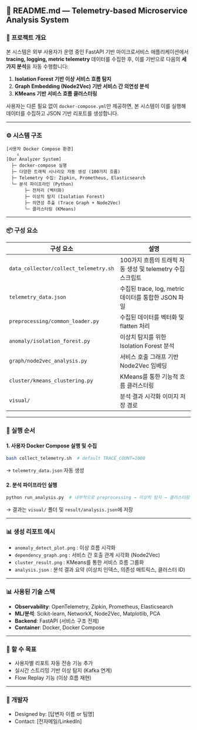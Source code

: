 ## 📘 README.md — Telemetry-based Microservice Analysis System

### 🧠 프로젝트 개요

본 시스템은 외부 사용자가 운영 중인 FastAPI 기반 마이크로서비스 애플리케이션에서 **tracing, logging, metric telemetry** 데이터를 수집한 후, 이를 기반으로 다음의 **세 가지 분석**을 자동 수행합니다:

1. **Isolation Forest 기반 이상 서비스 흐름 탐지**
2. **Graph Embedding (Node2Vec) 기반 서비스 간 의연성 분석**
3. **KMeans 기반 서비스 흐름 클러스터링**

사용자는 다른 필요 없이 `docker-compose.yml`만 제공하면, 본 시스템이 이를 실행해 데이터를 수집하고 JSON 기반 리포트를 생성합니다.

---

### ⚙️ 시스템 구조

```
[사용자 Docker Compose 환경]
    ↓
[Our Analyzer System]
  ├─ docker-compose 실행
  ├─ 다양한 트래픽 시나리오 자동 생성 (100가지 흐름)
  ├─ Telemetry 수집: Zipkin, Prometheus, Elasticsearch
  └─ 분석 파이프라인 (Python)
       ├─ 전처리 (벡터화)
       ├─ 이상치 탐지 (Isolation Forest)
       ├─ 의연성 추출 (Trace Graph + Node2Vec)
       └─ 클러스터링 (KMeans)
```

---

### 📦 구성 요소

| 구성 요소                                 | 설명                                      |
| ------------------------------------- | --------------------------------------- |
| `data_collector/collect_telemetry.sh` | 100가지 흐름의 트래픽 자동 생성 및 telemetry 수집 스크립트 |
| `telemetry_data.json`                 | 수집된 trace, log, metric 데이터를 통합한 JSON 파일 |
| `preprocessing/common_loader.py`      | 수집된 데이터를 벡터화 및 flatten 처리               |
| `anomaly/isolation_forest.py`         | 이상치 탐지를 위한 Isolation Forest 분석          |
| `graph/node2vec_analysis.py`          | 서비스 호출 그래프 기반 Node2Vec 임베딩              |
| `cluster/kmeans_clustering.py`        | KMeans를 통한 기능적 흐름 클러스터링                 |
| `visual/`                             | 분석 결과 시각화 이미지 저장 경로                     |

---

### 🚀 실행 순서

#### 1. 사용자 Docker Compose 실행 및 수집

```bash
bash collect_telemetry.sh  # default TRACE_COUNT=1000
```

→ `telemetry_data.json` 자동 생성

#### 2. 분석 파이프라인 실행

```bash
python run_analysis.py  # 내부적으로 preprocessing → 이상치 탐지 → 클러스터링 실행
```

→ 결과는 `visual/` 폴더 및 `result/analysis.json`에 저장

---

### 📊 생성 리포트 예시

* `anomaly_detect_plot.png` : 이상 흐름 시각화
* `dependency_graph.png` : 서비스 간 호출 관계 시각화 (Node2Vec)
* `cluster_result.png` : KMeans를 통한 서비스 흐름 그룹화
* `analysis.json` : 분석 결과 요약 (이상치 인덱스, 의존성 매트릭스, 클러스터 ID)

---

### 📊 사용된 기술 스택

* **Observability**: OpenTelemetry, Zipkin, Prometheus, Elasticsearch
* **ML/분석**: Scikit-learn, NetworkX, Node2Vec, Matplotlib, PCA
* **Backend**: FastAPI (서비스 구조 전제)
* **Container**: Docker, Docker Compose

---

### 🔐 할 수 목표

* 사용자별 리포트 자동 전송 기능 추가
* 실시간 스트리밍 기반 이상 탐지 (Kafka 연계)
* Flow Replay 기능 (이상 흐름 재현)

---

### 👤 개발자

* Designed by: \[답변자 이름 or 팀명]
* Contact: \[전자메일/LinkedIn]
